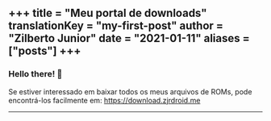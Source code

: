 +++
title = "Meu portal de downloads"
translationKey = "my-first-post"
author = "Zilberto Junior"
date = "2021-01-11"
aliases = ["posts"]
+++ 
---
### Hello there! 👋

Se estiver interessado em baixar todos os meus arquivos de ROMs, pode encontrá-los facilmente em: https://download.zjrdroid.me

---
